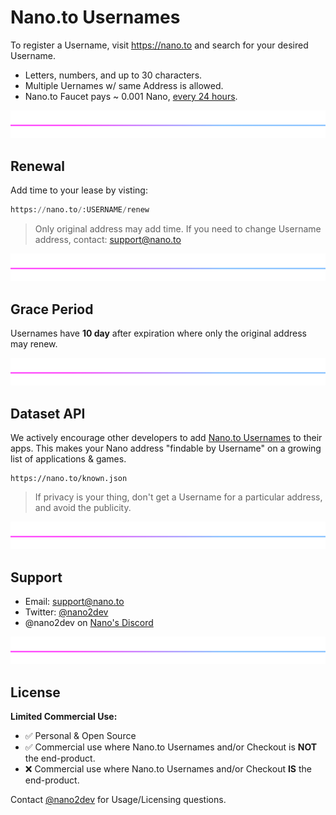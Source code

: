 # Nano.to Usernames

To register a Username, visit https://nano.to and search for your desired Username. 

- Letters, numbers, and up to 30 characters.
- Multiple Uernames w/ same Address is allowed.
- Nano.to Faucet pays ~ 0.001 Nano, [every 24 hours](/faucet). 

![line](https://github.com/fwd/n2/raw/master/.github/line.png)

## Renewal 

Add time to your lease by visting:

```python
https://nano.to/:USERNAME/renew
```

> Only original address may add time. If you need to change Username address, contact: [support@nano.to](mailto:support@nano.to)

![line](https://github.com/fwd/n2/raw/master/.github/line.png)

## Grace Period

Usernames have **10 day** after expiration where only the original address may renew.

![line](https://github.com/fwd/n2/raw/master/.github/line.png)

## Dataset API

We actively encourage other developers to add [Nano.to Usernames](https://nano.to/known.json) to their apps. This makes your Nano address "findable by Username" on a growing list of applications & games. 

```pthon
https://nano.to/known.json
```

> If privacy is your thing, don't get a Username for a particular address, and avoid the publicity.

![line](https://github.com/fwd/n2/raw/master/.github/line.png)

## Support

- Email: support@nano.to
- Twitter: [@nano2dev](https://twitter.com/nano2dev)
- @nano2dev on [Nano's Discord](https://discord.com/invite/RNAE2R9) 

![line](https://github.com/fwd/n2/raw/master/.github/line.png)


## License

**Limited Commercial Use:**

- ✅ Personal & Open Source
- ✅ Commercial use where Nano.to Usernames and/or Checkout is **NOT** the end-product.
- ❌ Commercial use where Nano.to Usernames and/or Checkout **IS** the end-product.

Contact [@nano2dev](mailto:support@nano.to) for Usage/Licensing questions.
